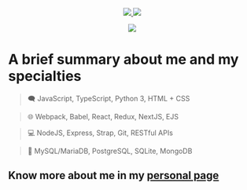 <p align="center">
  <a href="https://www.linkedin.com/in/daniel-bernardo-rocha-aaa86914a/" alt="LinkedIn" target="_blank">
    <img src="https://img.shields.io/badge/-LinkedIn-0077B5?style=for-the-badge&logo=Linkedin&logoColor=white"/>
  </a>
  <a href="https://www.instagram.com/bernardoo_rocha_/" alt="Instagram" target="_blank">
    <img src="https://img.shields.io/badge/-Instagram-E4405F?style=for-the-badge&logo=Instagram&logoColor=white"/>
  </a>
</p>

<p align="center">
  <img src="https://github-readme-stats.vercel.app/api?username=DANIEL&show_icons=true&icon_color=4ebcf0&hide_border=true&theme=dark&bg_color=0D1117"/>
</p>

<p align="center">
  <h1>A brief summary about me and my specialties</h1>
  
  > 🗨️ JavaScript, TypeScript, Python 3, HTML + CSS
  
  > 🌐 Webpack, Babel, React, Redux, NextJS, EJS
  
  > 💻 NodeJS, Express, Strap, Git, RESTful APIs
  
  > 💾 MySQL/MariaDB, PostgreSQL, SQLite, MongoDB

  

  <h2>
    Know more about me in my
    <a href="https://github.com/D-B-R" target="_blank">
      personal page
    </a>
  </h2>
</p>


